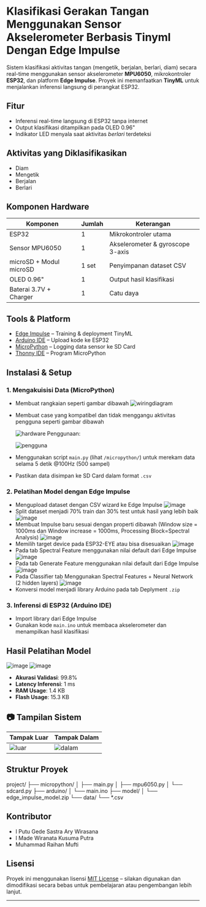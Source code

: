 # Klasifikasi Gerakan Tangan Menggunakan Sensor Akselerometer Berbasis Tinyml Dengan Edge Impulse

Sistem klasifikasi aktivitas tangan (mengetik, berjalan, berlari, diam) secara real-time menggunakan sensor akselerometer **MPU6050**, mikrokontroler **ESP32**, dan platform **Edge Impulse**. Proyek ini memanfaatkan **TinyML** untuk menjalankan inferensi langsung di perangkat ESP32.

## Fitur

- Inferensi real-time langsung di ESP32 tanpa internet
- Output klasifikasi ditampilkan pada OLED 0.96"
- Indikator LED menyala saat aktivitas *berlari* terdeteksi

## Aktivitas yang Diklasifikasikan

- Diam
- Mengetik
- Berjalan
- Berlari

## Komponen Hardware

| Komponen            | Jumlah | Keterangan                          |
|---------------------|--------|-------------------------------------|
| ESP32               | 1      | Mikrokontroler utama                |
| Sensor MPU6050      | 1      | Akselerometer & gyroscope 3-axis   |
| microSD + Modul microSD     | 1 set  | Penyimpanan dataset CSV            |
| OLED 0.96"          | 1      | Output hasil klasifikasi            |
| Baterai 3.7V + Charger | 1    | Catu daya               |

## Tools & Platform

- [Edge Impulse](https://www.edgeimpulse.com/) – Training & deployment TinyML
- [Arduino IDE](https://www.arduino.cc/en/software) – Upload kode ke ESP32
- [MicroPython](https://micropython.org/) – Logging data sensor ke SD Card
- [Thonny IDE](https://thonny.org/) – Program MicroPython

## Instalasi & Setup

### 1. Mengakuisisi Data (MicroPython)
- Membuat rangkaian seperti gambar dibawah
  ![wiringdiagram](img/wiringdiagram.png)
- Membuat case yang kompatibel dan tidak menggangu aktivitas pengguna seperti gambar dibawah
  
  ![hardware](img/hardware.png)
  Penggunaan:
  
  ![pengguna](img/pengguna.jpg)
- Menggunakan script `main.py` (lihat `/micropython/`) untuk merekam data selama 5 detik @100Hz (500 sampel)
- Pastikan data disimpan ke SD Card dalam format `.csv`

### 2. Pelatihan Model dengan Edge Impulse
- Mengupload dataset dengan CSV wizard ke Edge Impulse
  ![image](img/csv_wizard.png)
- Split dataset menjadi 70% train dan 30% test untuk hasil yang lebih baik
  ![image](img/dataset_2.png)
- Membuat Impulse baru sesuai dengan properti dibawah
  (Window size = 1000ms dan Window increase = 1000ms, Processing Block=Spectral Analysis)
  ![image](img/ei_property.png)
- Memilih target device pada ESP32-EYE atau bisa disesuaikan
  ![image](img/device.png)
- Pada tab Spectral Feature menggunakan nilai default dari Edge Impulse
  ![image](img/spectral_property.png)
- Pada tab Generate Feature menggunakan nilai default dari Edge Impulse
  ![image](img/generate_feature.png)
- Pada Classifier tab Menggunakan Spectral Features + Neural Network (2 hidden layers)
  ![image](img/neural_network.png)
- Konversi model menjadi library Arduino pada tab Deplyment `.zip`

### 3. Inferensi di ESP32 (Arduino IDE)
- Import library dari Edge Impulse
- Gunakan kode `main.ino` untuk membaca akselerometer dan menampilkan hasil klasifikasi

## Hasil Pelatihan Model
  ![image](img/Metrics.png)
  ![image](img/Data_explorer.png)
- **Akurasi Validasi**: 99.8%
- **Latency Inferensi**: 1 ms
- **RAM Usage**: 1.4 KB
- **Flash Usage**: 15.3 KB

## 📷 Tampilan Sistem

| Tampak Luar | Tampak Dalam |
|-------------|--------------|
| ![luar](img/outside.jpg) | ![dalam](img/inside.jpg) |

## Struktur Proyek
project/
├── micropython/
│ ├── main.py
│ ├── mpu6050.py
│ └── sdcard.py
├── arduino/
│ └── main.ino
├── model/
│ └── edge_impulse_model.zip
└── data/
└── *.csv

## Kontributor
- I Putu Gede Sastra Ary Wirasana
- I Made Wiranata Kusuma Putra
- Muhammad Raihan Mufti

## Lisensi

Proyek ini menggunakan lisensi [MIT License](LICENSE) – silakan digunakan dan dimodifikasi secara bebas untuk pembelajaran atau pengembangan lebih lanjut.

---

